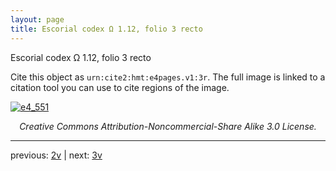 ```yaml
---
layout: page
title: Escorial codex Ω 1.12, folio 3 recto
---
```


Escorial codex Ω 1.12, folio 3 recto

Cite this object as `urn:cite2:hmt:e4pages.v1:3r`.  The full image is linked to a citation tool you can use to cite regions of the image.

[![e4_551](http://www.homermultitext.org/iipsrv?IIIF=/project/homer/pyramidal/deepzoom/hmt/e4img/2017a/e4_551.tif/full/800,/0/default.jpg)](http://www.homermultitext.org/ict2/?urn=urn:cite2:hmt:e4img.2017a:e4_551) 

<p style="text-align: center; font-style: italic;">Creative Commons Attribution-Noncommercial-Share Alike 3.0 License.</p>

---

previous: [2v](../2v/) | next: [3v](../3v/)
